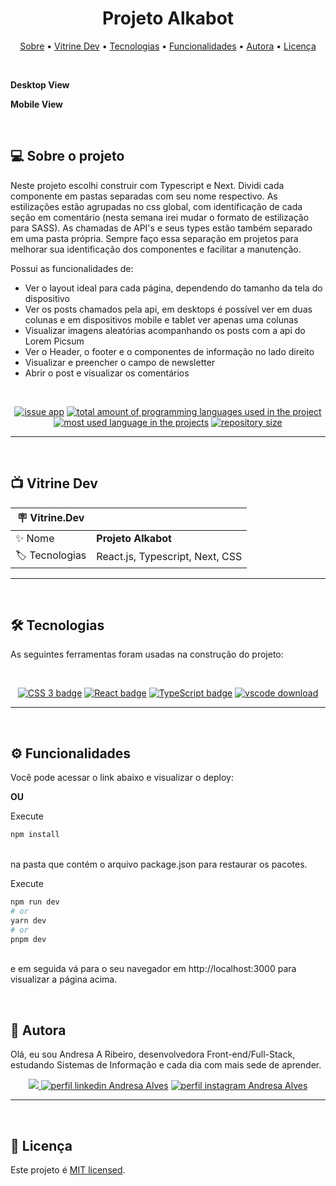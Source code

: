 <h1 align="center"> 
	 Projeto Alkabot
</h1>

<p align="center">
 <a href="#-sobre-o-projeto">Sobre</a> •
 <a href="#-vitrine-dev">Vitrine Dev</a> •
 <a href="#-tecnologias">Tecnologias</a> •
 <a href="#-funcionalidades">Funcionalidades</a> •
 <a href="#-autor">Autora</a> • 
 <a href="#-licença">Licença</a>
</p>

&nbsp;

**Desktop View**

**Mobile View** <br/>

&nbsp;
<a id="-sobre-o-projeto"></a>

## 💻 Sobre o projeto

Neste projeto escolhi construir com Typescript e Next. Dividi cada componente em pastas separadas com seu nome respectivo. As estilizações estão agrupadas no css global, com identificação de cada seção em comentário (nesta semana irei mudar o formato de estilização para SASS). As chamadas de API's e seus types estão também separado em uma pasta própria. Sempre faço essa separação em projetos para melhorar sua identificação dos componentes e facilitar a manutenção.

Possui as funcionalidades de:

- Ver o layout ideal para cada página, dependendo do tamanho da tela do dispositivo
- Ver os posts chamados pela api, em desktops é possível ver em duas colunas e em dispositivos mobile e tablet ver apenas uma colunas
- Visualizar imagens aleatórias acompanhando os posts com a api do Lorem Picsum
- Ver o Header, o footer e o componentes de informação no lado direito
- Visualizar e preencher o campo de newsletter
- Abrir o post e visualizar os comentários

&nbsp;

<p align="center">
  <a href="https://github.com/Andresa-Alves-Ribeiro/projeto-alkabot/issues"><img src="https://img.shields.io/github/issues/Andresa-Alves-Ribeiro/projeto-alkabot" alt="issue app" /></a>
  <a href="https://github.com/Andresa-Alves-Ribeiro/projeto-alkabot"><img src="https://img.shields.io/github/languages/count/Andresa-Alves-Ribeiro/projeto-alkabot" alt="total amount of programming languages used in the project" /></a>
  <a href="https://github.com/Andresa-Alves-Ribeiro/projeto-alkabot"><img src="https://img.shields.io/github/languages/top/Andresa-Alves-Ribeiro/projeto-alkabot" alt="most used language in the projects" /></a>
  <a href="https://github.com/Andresa-Alves-Ribeiro/projeto-alkabot"><img src="https://img.shields.io/github/repo-size/Andresa-Alves-Ribeiro/projeto-alkabot" alt="repository size" /></a>
<p>

---

&nbsp;
<a id="-vitrine-dev"></a>

## 📺 Vitrine Dev

| :placard: Vitrine.Dev |                            |
| --------------------- | -------------------------- |
| :sparkles: Nome       | **Projeto Alkabot**        |
| :label: Tecnologias   | React.js, Typescript, Next, CSS |

---

&nbsp;
<a id="-tecnologias"></a>

## 🛠 Tecnologias

As seguintes ferramentas foram usadas na construção do projeto:

&nbsp;

<p align="center">
<a href= "https://developer.mozilla.org/pt-BR/docs/Web/CSS"><img alt="CSS 3 badge" src="https://img.shields.io/static/v1?logoWidth=15&logoColor=1572B6&logo=CSS3&label=Style&message=CSS3&color=1572B6"></a>
  <a href= "https://reactjs.org/"><img alt="React badge" src="https://img.shields.io/static/v1?logoWidth=15&logoColor=61dafb&logo=React&label=Framework&message=React.js&color=61dafb"></a>
  <a href= "https://www.typescriptlang.org/"><img alt="TypeScript badge" src="https://img.shields.io/static/v1?logoWidth=15&logoColor=3178c6&logo=TypeScript&label=Language&message=TypeScript&color=3178c6"></a>
  <a href= "https://code.visualstudio.com/download"><img alt="vscode download" src="https://img.shields.io/static/v1?logoWidth=15&logoColor=007ACC&logo=Visual Studio Code&label=IDE&message=Visual Studio Code&color=007ACC"></a>
</p>

---

&nbsp;
<a id="-funcionalidades"></a>

## ⚙️ Funcionalidades

Você pode acessar o link abaixo e visualizar o deploy:

**OU**

Execute </br>

```bash
npm install
```

</br>
na pasta que contém o arquivo package.json para restaurar os pacotes. </br>

Execute

```bash
npm run dev
# or
yarn dev
# or
pnpm dev
```

</br>
e em seguida vá para o seu navegador em http://localhost:3000 para visualizar a página acima.

&nbsp;
<a id="-autor"></a>

## 🦸 Autora

Olá, eu sou Andresa A Ribeiro, desenvolvedora Front-end/Full-Stack, estudando Sistemas de Informação e cada dia com mais sede de aprender.

<p align="center">
  <a href="mailto:andresa_15ga@hotmail.com"><img src="https://img.shields.io/static/v1?logoWidth=15&logoColor=ff69b4&logo=gmail&label=Outlook&message=andresa_15ga@hotmail.com&color=ff69b4" target="_blank">
  <a href= "https://www.linkedin.com/in/andresa-alves-ribeiro/"><img alt="perfil linkedin Andresa Alves" src="https://img.shields.io/static/v1?logoWidth=15&logoColor=0A66C2&logo=LinkedIn&label=LinkedIn&message=andresa-alves-ribeiro&color=0A66C2"></a>
  <a href= "https://www.instagram.com/dresa.alves/"><img alt="perfil instagram Andresa Alves" src="https://img.shields.io/static/v1?logoWidth=15&logoColor=E4405F&logo=Instagram&label=Instagram&message=@dresa.alves&color=E4405F"></a>
</p>

---

&nbsp;
<a id="-licença"></a>

## 📝 Licença

Este projeto é [MIT licensed](./LICENSE).
